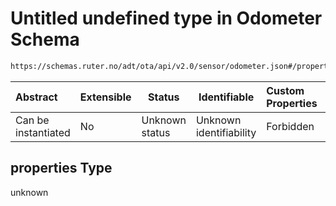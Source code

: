 # Untitled undefined type in Odometer Schema

```txt
https://schemas.ruter.no/adt/ota/api/v2.0/sensor/odometer.json#/properties
```




| Abstract            | Extensible | Status         | Identifiable            | Custom Properties | Additional Properties | Access Restrictions | Defined In                                                                  |
| :------------------ | ---------- | -------------- | ----------------------- | :---------------- | --------------------- | ------------------- | --------------------------------------------------------------------------- |
| Can be instantiated | No         | Unknown status | Unknown identifiability | Forbidden         | Allowed               | none                | [odometer.json\*](../../schema/sensor/odometer.json "open original schema") |

## properties Type

unknown
